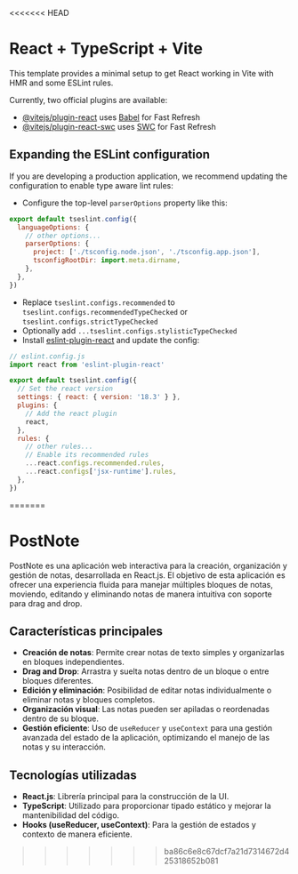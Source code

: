<<<<<<< HEAD
# React + TypeScript + Vite

This template provides a minimal setup to get React working in Vite with HMR and some ESLint rules.

Currently, two official plugins are available:

- [@vitejs/plugin-react](https://github.com/vitejs/vite-plugin-react/blob/main/packages/plugin-react/README.md) uses [Babel](https://babeljs.io/) for Fast Refresh
- [@vitejs/plugin-react-swc](https://github.com/vitejs/vite-plugin-react-swc) uses [SWC](https://swc.rs/) for Fast Refresh

## Expanding the ESLint configuration

If you are developing a production application, we recommend updating the configuration to enable type aware lint rules:

- Configure the top-level `parserOptions` property like this:

```js
export default tseslint.config({
  languageOptions: {
    // other options...
    parserOptions: {
      project: ['./tsconfig.node.json', './tsconfig.app.json'],
      tsconfigRootDir: import.meta.dirname,
    },
  },
})
```

- Replace `tseslint.configs.recommended` to `tseslint.configs.recommendedTypeChecked` or `tseslint.configs.strictTypeChecked`
- Optionally add `...tseslint.configs.stylisticTypeChecked`
- Install [eslint-plugin-react](https://github.com/jsx-eslint/eslint-plugin-react) and update the config:

```js
// eslint.config.js
import react from 'eslint-plugin-react'

export default tseslint.config({
  // Set the react version
  settings: { react: { version: '18.3' } },
  plugins: {
    // Add the react plugin
    react,
  },
  rules: {
    // other rules...
    // Enable its recommended rules
    ...react.configs.recommended.rules,
    ...react.configs['jsx-runtime'].rules,
  },
})
```
=======
# PostNote
PostNote es una aplicación web interactiva para la creación, organización y gestión de notas, desarrollada en React.js. El objetivo de esta aplicación es ofrecer una experiencia fluida para manejar múltiples bloques de notas, moviendo, editando y eliminando notas de manera intuitiva con soporte para drag and drop.

## Características principales
- **Creación de notas**: Permite crear notas de texto simples y organizarlas en bloques independientes.
- **Drag and Drop**: Arrastra y suelta notas dentro de un bloque o entre bloques diferentes.
- **Edición y eliminación**: Posibilidad de editar notas individualmente o eliminar notas y bloques completos.
- **Organización visual**: Las notas pueden ser apiladas o reordenadas dentro de su bloque.
- **Gestión eficiente**: Uso de `useReducer` y `useContext` para una gestión avanzada del estado de la aplicación, optimizando el manejo de las notas y su interacción.

## Tecnologías utilizadas
- **React.js**: Librería principal para la construcción de la UI.
- **TypeScript**: Utilizado para proporcionar tipado estático y mejorar la mantenibilidad del código.
- **Hooks (useReducer, useContext)**: Para la gestión de estados y contexto de manera eficiente.



>>>>>>> ba86c6e8c67dcf7a21d7314672d425318652b081
